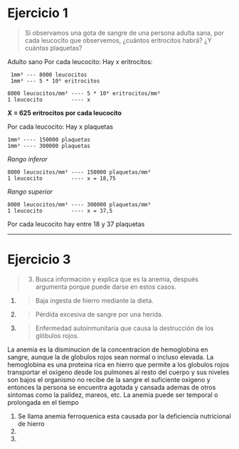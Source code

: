 # Ejercicio 1

> Si observamos una gota de sangre de una persona adulta sana, por cada leucocito que observemos, ¿cuántos eritrocitos habrá? ¿Y cuántas plaquetas?

Adulto sano
    Por cada leucocito: Hay x eritrocitos:
```
 1mm³ --- 8000 leucocitos 
 1mm³ --- 5 * 10⁶ eritrocitos
```
```
8000 leucocitos/mm³ ---- 5 * 10⁶ eritrocitos/mm³
1 leucocito         ---- x
```

**X = 625 eritrocitos por cada leucocito**



Por cada leucocito: Hay x plaquetas

```
1mm³ ---- 150000 plaquetas
1mm³ ---- 300000 plaquetas
```

*Rango inferor*
```
8000 leucocitos/mm³ ---- 150000 plaquetas/mm³
1 leucocito         ---- x = 18,75
```
*Rango superior*
```
8000 leucocitos/mm³ ---- 300000 plaquetas/mm³
1 leucocito         ---- x = 37,5
```

Por cada leucocito hay entre 18 y 37 plaquetas 

---
# Ejercicio 3

> 3. Busca información y explica que es la anemia, después argumenta porque puede darse en estos casos.
1. > Baja ingesta de hierro mediante la dieta. 
2. > Pérdida excesiva de sangre por una herida. 
3. > Enfermedad autoinmunitaria que causa la destrucción de los glóbulos rojos. 

La anemia es la disminucion de la concentracion de hemoglobina en sangre, aunque la de globulos rojos sean normal o incluso elevada.
La hemoglobina es una proteina rica en hierro que permite a los globulos rojos transportar el oxigeno desde los pulmones al resto del cuerpo y sus niveles son bajos el organismo no recibe de la sangre el suficiente oxigeno y entonces la persona se encuentra agotada y cansada ademas de otros sintomas como la palidez, mareos, etc. 
La anemia puede ser temporal o prolongada en el tiempo

1. Se llama anemia ferroquenica esta causada por la deficiencia nutricional de hierro
2.  
3.  